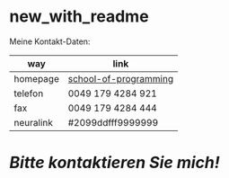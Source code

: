 # new_with_readme

Meine Kontakt-Daten:

| way      | link                                                   |
| -------- | ------------------------------------------------------ |
| homepage | [school-of-programming](http://schoolofprogramming.de) |
| telefon  | 0049 179 4284 921                                      |
| fax      | 0049 179 4284 444 |
| neuralink| #2099ddfff9999999 |

# _Bitte kontaktieren Sie mich!_
